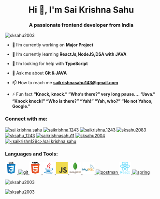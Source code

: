 <h1 align="center">Hi 👋, I'm Sai Krishna Sahu</h1>
<h3 align="center">A passionate frontend developer from India</h3>

<p align="left"> <img src="https://komarev.com/ghpvc/?username=sksahu2003&label=Profile%20views&color=0e75b6&style=flat" alt="sksahu2003" /> </p>

- 🔭 I’m currently working on **Major Project**

- 🌱 I’m currently learning **ReactJs,NodeJS,DSA with JAVA**

- 🤝 I’m looking for help with **TypeScript**

- 💬 Ask me about **Git & JAVA**

- 📫 How to reach me **saikrishnasahu143@gmail.com**

- ⚡ Fun fact **“Knock, knock.” “Who’s there?” very long pause…. “Java.” “Knock knock!” “Who is there?” “Yah!” “Yah, who?” “No not Yahoo, Google.”**

<h3 align="left">Connect with me:</h3>
<p align="left">
<a href="https://linkedin.com/in/sai krishna sahu" target="blank"><img align="center" src="https://raw.githubusercontent.com/rahuldkjain/github-profile-readme-generator/master/src/images/icons/Social/linked-in-alt.svg" alt="sai krishna sahu" height="30" width="40" /></a>
<a href="https://fb.com/saikrishna.1243" target="blank"><img align="center" src="https://raw.githubusercontent.com/rahuldkjain/github-profile-readme-generator/master/src/images/icons/Social/facebook.svg" alt="saikrishna.1243" height="30" width="40" /></a>
<a href="https://instagram.com/saikrishna.1243" target="blank"><img align="center" src="https://raw.githubusercontent.com/rahuldkjain/github-profile-readme-generator/master/src/images/icons/Social/instagram.svg" alt="saikrishna.1243" height="30" width="40" /></a>
<a href="https://medium.com/sksahu2083" target="blank"><img align="center" src="https://raw.githubusercontent.com/rahuldkjain/github-profile-readme-generator/master/src/images/icons/Social/medium.svg" alt="sksahu2083" height="30" width="40" /></a>
<a href="https://www.codechef.com/users/sksahu_1243" target="blank"><img align="center" src="https://cdn.jsdelivr.net/npm/simple-icons@3.1.0/icons/codechef.svg" alt="sksahu_1243" height="30" width="40" /></a>
<a href="https://www.hackerrank.com/saikrishnasahu11" target="blank"><img align="center" src="https://raw.githubusercontent.com/rahuldkjain/github-profile-readme-generator/master/src/images/icons/Social/hackerrank.svg" alt="saikrishnasahu11" height="30" width="40" /></a>
<a href="https://www.leetcode.com/sksahu2004" target="blank"><img align="center" src="https://raw.githubusercontent.com/rahuldkjain/github-profile-readme-generator/master/src/images/icons/Social/leet-code.svg" alt="sksahu2004" height="30" width="40" /></a>
<a href="https://auth.geeksforgeeks.org/user/<saikrishn129c>/sai krishna sahu" target="blank"><img align="center" src="https://raw.githubusercontent.com/rahuldkjain/github-profile-readme-generator/master/src/images/icons/Social/geeks-for-geeks.svg" alt="<saikrishn129c>/sai krishna sahu" height="30" width="40" /></a>
</p>

<h3 align="left">Languages and Tools:</h3>
<p align="left"> <a href="https://www.w3schools.com/css/" target="_blank" rel="noreferrer"> <img src="https://raw.githubusercontent.com/devicons/devicon/master/icons/css3/css3-original-wordmark.svg" alt="css3" width="40" height="40"/> </a> <a href="https://git-scm.com/" target="_blank" rel="noreferrer"> <img src="https://www.vectorlogo.zone/logos/git-scm/git-scm-icon.svg" alt="git" width="40" height="40"/> </a> <a href="https://www.w3.org/html/" target="_blank" rel="noreferrer"> <img src="https://raw.githubusercontent.com/devicons/devicon/master/icons/html5/html5-original-wordmark.svg" alt="html5" width="40" height="40"/> </a> <a href="https://www.java.com" target="_blank" rel="noreferrer"> <img src="https://raw.githubusercontent.com/devicons/devicon/master/icons/java/java-original.svg" alt="java" width="40" height="40"/> </a> <a href="https://developer.mozilla.org/en-US/docs/Web/JavaScript" target="_blank" rel="noreferrer"> <img src="https://raw.githubusercontent.com/devicons/devicon/master/icons/javascript/javascript-original.svg" alt="javascript" width="40" height="40"/> </a> <a href="https://www.mongodb.com/" target="_blank" rel="noreferrer"> <img src="https://raw.githubusercontent.com/devicons/devicon/master/icons/mongodb/mongodb-original-wordmark.svg" alt="mongodb" width="40" height="40"/> </a> <a href="https://www.mysql.com/" target="_blank" rel="noreferrer"> <img src="https://raw.githubusercontent.com/devicons/devicon/master/icons/mysql/mysql-original-wordmark.svg" alt="mysql" width="40" height="40"/> </a> <a href="https://postman.com" target="_blank" rel="noreferrer"> <img src="https://www.vectorlogo.zone/logos/getpostman/getpostman-icon.svg" alt="postman" width="40" height="40"/> </a> <a href="https://reactjs.org/" target="_blank" rel="noreferrer"> <img src="https://raw.githubusercontent.com/devicons/devicon/master/icons/react/react-original-wordmark.svg" alt="react" width="40" height="40"/> </a> <a href="https://spring.io/" target="_blank" rel="noreferrer"> <img src="https://www.vectorlogo.zone/logos/springio/springio-icon.svg" alt="spring" width="40" height="40"/> </a> </p>

<p><img align="center" src="https://github-readme-stats.vercel.app/api/top-langs?username=sksahu2003&show_icons=true&locale=en&layout=compact" alt="sksahu2003" /></p>

<p><img align="center" src="https://github-readme-streak-stats.herokuapp.com/?user=sksahu2003&" alt="sksahu2003" /></p>
